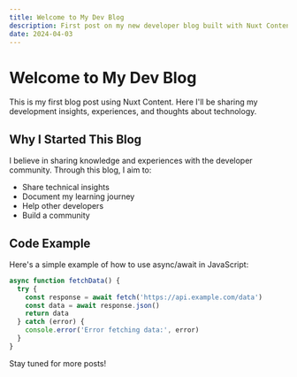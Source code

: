 ```yaml
---
title: Welcome to My Dev Blog
description: First post on my new developer blog built with Nuxt Content
date: 2024-04-03
---
```


# Welcome to My Dev Blog

This is my first blog post using Nuxt Content. Here I'll be sharing my development insights, experiences, and thoughts about technology.

## Why I Started This Blog

I believe in sharing knowledge and experiences with the developer community. Through this blog, I aim to:

- Share technical insights
- Document my learning journey
- Help other developers
- Build a community

## Code Example

Here's a simple example of how to use async/await in JavaScript:

```js
async function fetchData() {
  try {
    const response = await fetch('https://api.example.com/data')
    const data = await response.json()
    return data
  } catch (error) {
    console.error('Error fetching data:', error)
  }
}
```

Stay tuned for more posts!